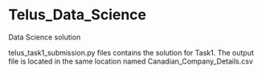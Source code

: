 # Telus_Data_Science
Data Science solution 

telus_task1_submission.py files contains the solution for Task1. The output file is located in the same location named Canadian_Company_Details.csv
